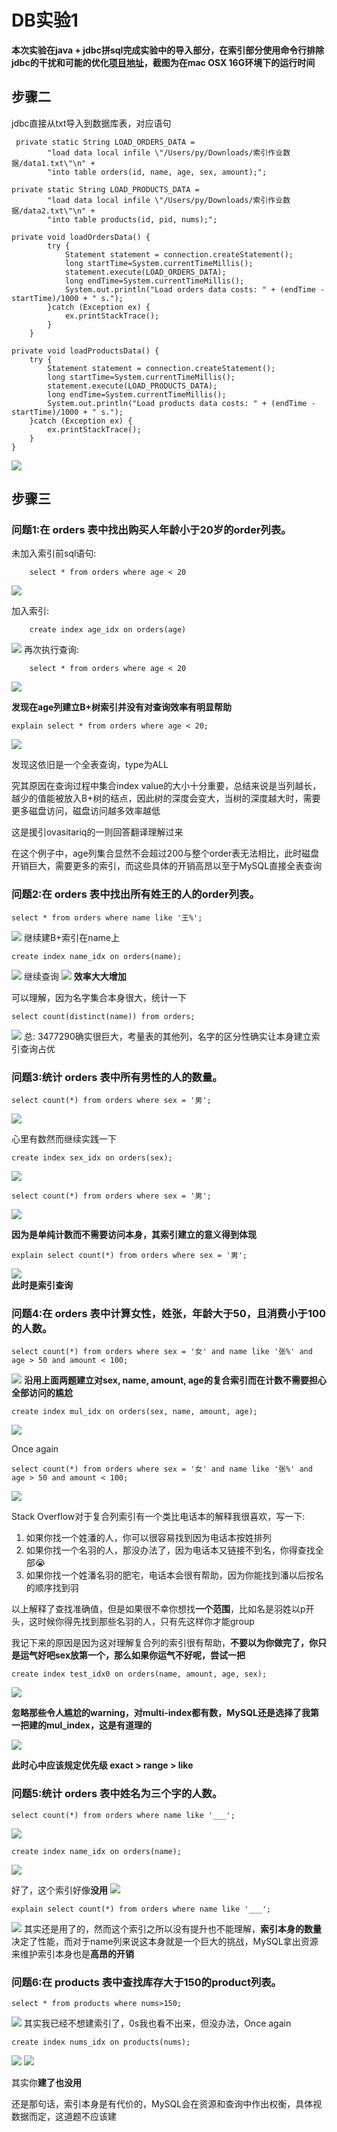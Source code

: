 # DB实验1
**本次实验在java + jdbc拼sql完成实验中的导入部分，在索引部分使用命令行排除jdbc的干扰和可能的优化[项目地址](https://github.com/Pypy233/DB2)，截图为在mac OSX 16G环境下的运行时间**
## 步骤二
jdbc直接从txt导入到数据库表，对应语句

	 private static String LOAD_ORDERS_DATA =
            "load data local infile \"/Users/py/Downloads/索引作业数据/data1.txt\"\n" +
            "into table orders(id, name, age, sex, amount);";

    private static String LOAD_PRODUCTS_DATA =
            "load data local infile \"/Users/py/Downloads/索引作业数据/data2.txt\"\n" +
            "into table products(id, pid, nums);";

	private void loadOrdersData() {
	        try {
	            Statement statement = connection.createStatement();
	            long startTime=System.currentTimeMillis();
	            statement.execute(LOAD_ORDERS_DATA);
	            long endTime=System.currentTimeMillis();
	            System.out.println("Load orders data costs: " + (endTime - startTime)/1000 + " s.");
	        }catch (Exception ex) {
	            ex.printStackTrace();
	        }
	    }

    private void loadProductsData() {
        try {
            Statement statement = connection.createStatement();
            long startTime=System.currentTimeMillis();
            statement.execute(LOAD_PRODUCTS_DATA);
            long endTime=System.currentTimeMillis();
            System.out.println("Load products data costs: " + (endTime - startTime)/1000 + " s.");
        }catch (Exception ex) {
            ex.printStackTrace();
        }
    }

![](img/load.png)


## 步骤三
### 问题1:在 orders 表中找出购买人年龄小于20岁的order列表。

未加入索引前sql语句:
		
		select * from orders where age < 20

![](img/1_1.png)
	
加入索引:
		
		create index age_idx on orders(age)
![](img/1_2.png)
再次执行查询:

		select * from orders where age < 20
![](img/1_3.png)		

**发现在age列建立B+树索引并没有对查询效率有明显帮助**
	  
	explain select * from orders where age < 20;
![](img/1_4.png)

发现这依旧是一个全表查询，type为ALL

究其原因在查询过程中集合index value的大小十分重要，总结来说是当列越长，越少的值能被放入B+树的结点，因此树的深度会变大，当树的深度越大时，需要更多磁盘访问，磁盘访问越多效率越低

这是援引ovasitariq的一则回答翻译理解过来

在这个例子中，age列集合显然不会超过200与整个order表无法相比，此时磁盘开销巨大，需要更多的索引，而这些具体的开销高昂以至于MySQL直接全表查询

### 问题2:在 orders 表中找出所有姓王的人的order列表。
	select * from orders where name like '王%';
![](img/2_1.png)
继续建B+索引在name上
	
	create index name_idx on orders(name);
![](img/2_2.png)
继续查询
![](img/2_3.png)
**效率大大增加**

可以理解，因为名字集合本身很大，统计一下
		
	select count(distinct(name)) from orders;
![](img/2_4.png)
总: 3477290确实很巨大，考量表的其他列，名字的区分性确实让本身建立索引查询占优

### 问题3:统计 orders 表中所有男性的人的数量。
	select count(*) from orders where sex = '男';
![](img/3_1.png)

心里有数然而继续实践一下

	create index sex_idx on orders(sex);
![](img/3_2.png)

	select count(*) from orders where sex = '男';

![](img/3_3.png)

**因为是单纯计数而不需要访问本身，其索引建立的意义得到体现**
	
	explain select count(*) from orders where sex = '男';
![](img/3_4.png)	
**此时是索引查询**
### 问题4:在 orders 表中计算女性，姓张，年龄大于50，且消费小于100的人数。
	select count(*) from orders where sex = '女' and name like '张%' and age > 50 and amount < 100;
![](img/4_1.png)
**沿用上面两题建立对sex, name, amount, age的复合索引而在计数不需要担心全部访问的尴尬**

	create index mul_idx on orders(sex, name, amount, age);
![](img/4_2.png)
	
Once again

	select count(*) from orders where sex = '女' and name like '张%' and age > 50 and amount < 100;
	
![](img/4_3.png)

Stack Overflow对于复合列索引有一个类比电话本的解释我很喜欢，写一下:

1. 如果你找一个姓潘的人，你可以很容易找到因为电话本按姓排列
2. 如果你找一个名羽的人，那没办法了，因为电话本又链接不到名，你得查找全部😭
3. 如果你找一个姓潘名羽的肥宅，电话本会很有帮助，因为你能找到潘以后按名的顺序找到羽

以上解释了查找准确值，但是如果很不幸你想找**一个范围**，比如名是羽姓以p开头，这时候你得先找到那些名羽的人，只有先这样你才能group

我记下来的原因是因为这对理解复合列的索引很有帮助，**不要以为你做完了，你只是运气好吧sex放第一个，那么如果你运气不好呢，尝试一把**

	create index test_idx0 on orders(name, amount, age, sex);
![](img/4_4.png)

**忽略那些令人尴尬的warning，对multi-index都有数，MySQL还是选择了我第一把建的mul_index，这是有道理的**

![](img/4_5.png)

**此时心中应该规定优先级 exact > range > like**


### 问题5:统计 orders 表中姓名为三个字的人数。
	select count(*) from orders where name like '___';
![](img/5_1.png)
	
	create index name_idx on orders(name);
![](img/5_2.png)

好了，这个索引好像**没用**
![](img/5_3.png)
	
	explain select count(*) from orders where name like '___';
![](img/5_4.png)
其实还是用了的，然而这个索引之所以没有提升也不能理解，**索引本身的数量**决定了性能，而对于name列来说这本身就是一个巨大的挑战，MySQL拿出资源来维护索引本身也是**高昂的开销**

### 问题6:在 products 表中查找库存大于150的product列表。	select * from products where nums>150;
	
![](img/6_1.png)
	其实我已经不想建索引了，0s我也看不出来，但没办法，Once again

	create index nums_idx on products(nums);
![](img/6_2.png)
![](img/6_3.png)

其实你**建了也没用**

还是那句话，索引本身是有代价的，MySQL会在资源和查询中作出权衡，具体视数据而定，这道题不应该建
	